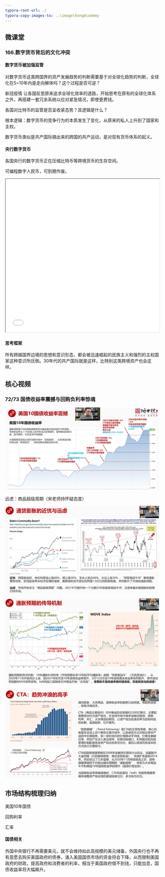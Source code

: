 ```yaml
---
typora-root-url: ./
typora-copy-images-to: ..\image\hongAcademy
---
```


## 微课堂

### 166.数字货币背后的文化冲突

#### 数字货币被加强监管

对数字货币这类跨国界的资产发展趋势的判断需要基于对全球化趋势的判断，全球化在5~10年内是走向解体吗？这个过程是否可逆？

新冠疫情 让各国反思原来追求全球化效率的道路，开始思考在原有的全球化体系之外，再搭建一套冗余系统以应对紧急情况，即使更费钱。

各国对比特币的监管是否呈收紧态势？其逻辑是什么？

根本逻辑：数字货币的竞争行为的本质发生了变化，从原来的私人上升到了国家和主权。

数字货币类似是共产国际搞出来的跨国的共产运动，是对现有货币体系的起义。

#### 央行数字货币

各国央行的数字货币正在压缩比特币等跨境货币的生存空间。

可编程数字人民币，可到期作废。

<iframe src="./image/hongAcademy/简明中国佛教史 (慧炬文库).pdf#page=7" width="100%" height="500px">  
浏览器不支持显示，请点击下载查阅：<a :href="previewUrl">Download PDF</a> 
</iframe>





#### 思考框架

所有跨越国界边境的思想和意识形态，都会被迅速崛起的民族主义和强烈的主权国家这种意识所压倒。30年代的共产国际就是这样，比特别这类跨境资产也会这样。









## 核心视频

### 72/73 国债收益率震撼与回购负利率惊魂

![image-20210429185145418](/../image/hongAcademy/image-20210429185145418.png)

远虑：商品超级周期（宋老师持怀疑态度）

![image-20210429190503274](/../image/hongAcademy/image-20210429190503274.png)

![image-20210429193957493](/../image/hongAcademy/image-20210429193957493.png)

![image-20210429194640336](/../image/hongAcademy/image-20210429194640336.png)

## 市场结构梳理归纳

美国10年国债

回购利率

汇率



#### 国债相关

外国中央银行不再需要美元，就不会维持如此高规模的美元储备，外国央行也不再有意愿去购买美国政府的债券，涌入美国国债市场的资金将会下降，从而限制美国政府的财政，提高政府和消费者的利率，相当于美国政府借不到钱，只能加息，国债收益率将大幅飙升。